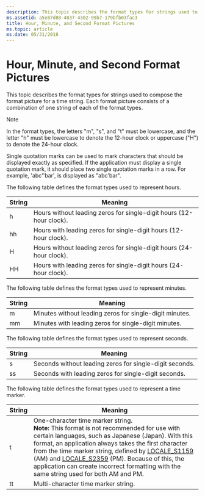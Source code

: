 ```yaml
---
description: This topic describes the format types for strings used to compose the format picture for a time string. Each format picture consists of a combination of one string of each of the format types.
ms.assetid: a5e87d88-4037-4302-99b7-179bfb03fac3
title: Hour, Minute, and Second Format Pictures
ms.topic: article
ms.date: 05/31/2018
---
```


# Hour, Minute, and Second Format Pictures

This topic describes the format types for strings used to compose the format picture for a time string. Each format picture consists of a combination of one string of each of the format types.

> [!Note]  
> In the format types, the letters "m", "s", and "t" must be lowercase, and the letter "h" must be lowercase to denote the 12-hour clock or uppercase ("H") to denote the 24-hour clock.

Single quotation marks can be used to mark characters that should be displayed exactly as specified. If the application must display a single quotation mark, it should place two single quotation marks in a row. For example, 'abc''bar', is displayed as "abc'bar".

The following table defines the format types used to represent hours.

| String | Meaning                                                             |
|--------|---------------------------------------------------------------------|
| h      | Hours without leading zeros for single-digit hours (12-hour clock). |
| hh     | Hours with leading zeros for single-digit hours (12-hour clock).    |
| H      | Hours without leading zeros for single-digit hours (24-hour clock). |
| HH     | Hours with leading zeros for single-digit hours (24-hour clock).    |

The following table defines the format types used to represent minutes.

| String | Meaning                                                 |
|--------|---------------------------------------------------------|
| m      | Minutes without leading zeros for single-digit minutes. |
| mm     | Minutes with leading zeros for single-digit minutes.    |

The following table defines the format types used to represent seconds.

| String | Meaning                                                 |
|--------|---------------------------------------------------------|
| s      | Seconds without leading zeros for single-digit seconds. |
| ss     | Seconds with leading zeros for single-digit seconds.    |

The following table defines the format types used to represent a time marker.

| String | Meaning|
| ---    | ---    |
| t      | One-character time marker string.<br />**Note:** This format is not recommended for use with certain languages, such as Japanese (Japan). With this format, an application always takes the first character from the time marker string, defined by [LOCALE_S1159](locale-s1159.md) (AM) and [LOCALE_S2359](locale-s2359.md) (PM). Because of this, the application can create incorrect formatting with the same string used for both AM and PM.|
| tt     | Multi-character time marker string. |
